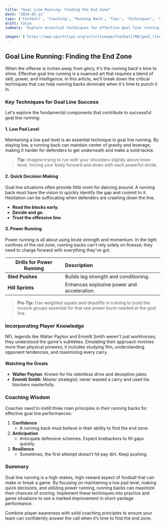 ```yaml
---
title: "Goal Line Running: Finding the End Zone"
date: "2024-05-21"
tags: ['Football', 'Coaching', 'Running Back', 'Tips', 'Techniques', 'Strategy', 'Goal Line']
draft: false
summary: "Explore essential techniques for effective goal line running, including low pad level, quick decision making, and power running, to consistently find the end zone."

images: ['https://www.sportstips.org/articleimage/Football/RB/goal_line_running_finding_the_end_zone.webp']
---
```


## Goal Line Running: Finding the End Zone

When the offense is inches away from glory, it's the running back's time to shine. Effective goal line running is a nuanced art that requires a blend of skill, power, and intelligence. In this article, we’ll break down the critical techniques that can help running backs dominate when it's time to punch it in.

### Key Techniques for Goal Line Success

Let's explore the fundamental components that contribute to successful goal line running:

#### 1. **Low Pad Level**
Maintaining a low pad level is an essential technique in goal line running. By staying low, a running back can maintain center of gravity and leverage, making it harder for defenders to get underneath and make a solid tackle.

> **Tip:** Imagine trying to run with your shoulders slightly above knee level, forcing your body forward and down with each powerful stride.

#### 2. **Quick Decision Making**
Goal line situations often provide little room for dancing around. A running back must have the vision to quickly identify the gap and commit to it. Hesitation can be suffocating when defenders are crashing down the line.

- **Read the blocks early.**
- **Decide and go.**
- **Trust the offensive line.**

#### 3. **Power Running**
Power running is all about using brute strength and momentum. In the tight confines of the red zone, running backs can’t rely solely on finesse; they need to charge forward with everything they've got.

| Drills for Power Running | Description |
|--------------------------|:------------|
| **Sled Pushes**          | Builds leg strength and conditioning. |
| **Hill Sprints**         | Enhances explosive power and acceleration.  |

> **Pro Tip:** Use weighted squats and deadlifts in training to build the muscle groups essential for that raw power burst needed at the goal line.

### Incorporating Player Knowledge

NFL legends like Walter Payton and Emmitt Smith weren't just workhorses; they understood the game's subtleties. Emulating their approach involves more than physical prowess; it includes studying film, understanding opponent tendencies, and maximizing every carry.

#### Watching the Greats
- **Walter Payton**: Known for his relentless drive and deceptive jukes.
- **Emmitt Smith**: Master strategist; never wasted a carry and used his blockers masterfully.

### Coaching Wisdom

Coaches need to instill three main principles in their running backs for effective goal line performances:

1. **Confidence**
   - A running back must believe in their ability to find the end zone.
2. **Anticipation**
   - Anticipate defensive schemes. Expect linebackers to fill gaps quickly.
3. **Resilience**
   - Sometimes, the first attempt doesn’t hit pay dirt. Keep pushing.

### Summary

Goal line running is a high-stakes, high-reward aspect of football that can make or break a game. By focusing on maintaining a low pad level, making quick decisions, and utilizing power running, running backs can maximize their chances of scoring. Implement these techniques into practice and game situations to see a marked improvement in short-yardage performance.

Combine player awareness with solid coaching principles to ensure your team can confidently answer the call when it’s time to find the end zone.
```